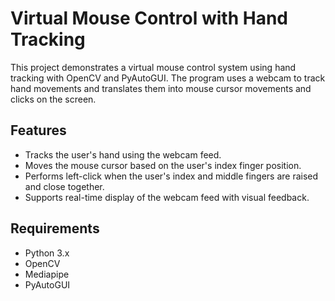 # Virtual Mouse Control with Hand Tracking

This project demonstrates a virtual mouse control system using hand tracking with OpenCV and PyAutoGUI. The program uses a webcam to track hand movements and translates them into mouse cursor movements and clicks on the screen.

## Features

- Tracks the user's hand using the webcam feed.
- Moves the mouse cursor based on the user's index finger position.
- Performs left-click when the user's index and middle fingers are raised and close together.
- Supports real-time display of the webcam feed with visual feedback.

## Requirements

- Python 3.x
- OpenCV
- Mediapipe
- PyAutoGUI
